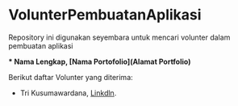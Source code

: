 # VolunterPembuatanAplikasi
Repository ini digunakan seyembara untuk mencari volunter dalam pembuatan aplikasi

**\* Nama Lengkap, [Nama Portofolio](Alamat Portfolio)**

Berikut daftar Volunter yang diterima:
* Tri Kusumawardana, [Linkdln](https://www.linkedin.com/in/tri-kusumawardana-2241581b1/).
